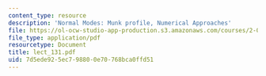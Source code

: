 ```yaml
---
content_type: resource
description: 'Normal Modes: Munk profile, Numerical Approaches'
file: https://ol-ocw-studio-app-production.s3.amazonaws.com/courses/2-068-computational-ocean-acoustics-13-853-spring-2003/7d5ede925ec798800e70768bca0ffd51_lect_131.pdf
file_type: application/pdf
resourcetype: Document
title: lect_131.pdf
uid: 7d5ede92-5ec7-9880-0e70-768bca0ffd51
---
```


